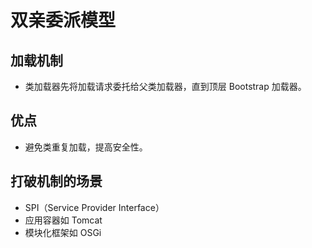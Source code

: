 # 双亲委派模型

## 加载机制
- 类加载器先将加载请求委托给父类加载器，直到顶层 Bootstrap 加载器。

## 优点
- 避免类重复加载，提高安全性。

## 打破机制的场景
- SPI（Service Provider Interface）
- 应用容器如 Tomcat
- 模块化框架如 OSGi
